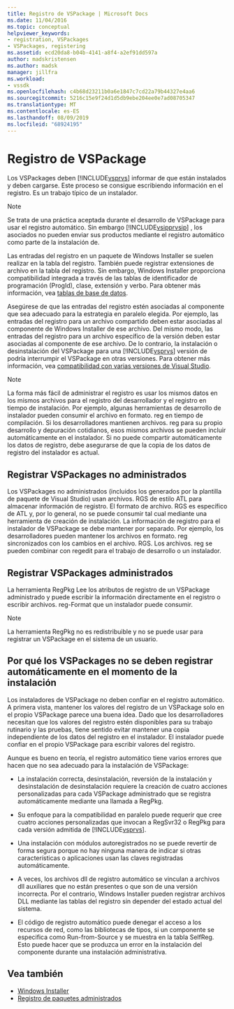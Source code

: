 ```yaml
---
title: Registro de VSPackage | Microsoft Docs
ms.date: 11/04/2016
ms.topic: conceptual
helpviewer_keywords:
- registration, VSPackages
- VSPackages, registering
ms.assetid: ecd20da8-b04b-4141-a8f4-a2ef91dd597a
author: madskristensen
ms.author: madsk
manager: jillfra
ms.workload:
- vssdk
ms.openlocfilehash: c4b68d23211b0a6e1847c7cd22a79b44327e4aa6
ms.sourcegitcommit: 5216c15e9f24d1d5db9ebe204ee0e7ad08705347
ms.translationtype: MT
ms.contentlocale: es-ES
ms.lasthandoff: 08/09/2019
ms.locfileid: "68924195"
---
```

# <a name="vspackage-registration"></a>Registro de VSPackage
Los VSPackages deben [!INCLUDE[vsprvs](../../code-quality/includes/vsprvs_md.md)] informar de que están instalados y deben cargarse. Este proceso se consigue escribiendo información en el registro. Es un trabajo típico de un instalador.

> [!NOTE]
> Se trata de una práctica aceptada durante el desarrollo de VSPackage para usar el registro automático. Sin embargo [!INCLUDE[vsipprvsip](../../extensibility/includes/vsipprvsip_md.md)] , los asociados no pueden enviar sus productos mediante el registro automático como parte de la instalación de.

 Las entradas del registro en un paquete de Windows Installer se suelen realizar en la tabla del registro. También puede registrar extensiones de archivo en la tabla del registro. Sin embargo, Windows Installer proporciona compatibilidad integrada a través de las tablas de identificador de programación (ProgId), clase, extensión y verbo. Para obtener más información, vea [tablas de base de datos](/windows/desktop/Msi/database-tables).

 Asegúrese de que las entradas del registro estén asociadas al componente que sea adecuado para la estrategia en paralelo elegida. Por ejemplo, las entradas del registro para un archivo compartido deben estar asociadas al componente de Windows Installer de ese archivo. Del mismo modo, las entradas del registro para un archivo específico de la versión deben estar asociadas al componente de ese archivo. De lo contrario, la instalación o desinstalación del VSPackage para una [!INCLUDE[vsprvs](../../code-quality/includes/vsprvs_md.md)] versión de podría interrumpir el VSPackage en otras versiones. Para obtener más información, vea [compatibilidad con varias versiones de Visual Studio](../../extensibility/supporting-multiple-versions-of-visual-studio.md).

> [!NOTE]
> La forma más fácil de administrar el registro es usar los mismos datos en los mismos archivos para el registro del desarrollador y el registro en tiempo de instalación. Por ejemplo, algunas herramientas de desarrollo de instalador pueden consumir el archivo en formato. reg en tiempo de compilación. Si los desarrolladores mantienen archivos. reg para su propio desarrollo y depuración cotidianos, esos mismos archivos se pueden incluir automáticamente en el instalador. Si no puede compartir automáticamente los datos de registro, debe asegurarse de que la copia de los datos de registro del instalador es actual.

## <a name="registering-unmanaged-vspackages"></a>Registrar VSPackages no administrados
 Los VSPackages no administrados (incluidos los generados por la plantilla de paquete de Visual Studio) usan archivos. RGS de estilo ATL para almacenar información de registro. El formato de archivo. RGS es específico de ATL y, por lo general, no se puede consumir tal cual mediante una herramienta de creación de instalación. La información de registro para el instalador de VSPackage se debe mantener por separado. Por ejemplo, los desarrolladores pueden mantener los archivos en formato. reg sincronizados con los cambios en el archivo. RGS. Los archivos. reg se pueden combinar con regedit para el trabajo de desarrollo o un instalador.

## <a name="registering-managed-vspackages"></a>Registrar VSPackages administrados
 La herramienta RegPkg Lee los atributos de registro de un VSPackage administrado y puede escribir la información directamente en el registro o escribir archivos. reg-Format que un instalador puede consumir.

> [!NOTE]
> La herramienta RegPkg no es redistribuible y no se puede usar para registrar un VSPackage en el sistema de un usuario.

## <a name="why-vspackages-should-not-self-register-at-install-time"></a>Por qué los VSPackages no se deben registrar automáticamente en el momento de la instalación
 Los instaladores de VSPackage no deben confiar en el registro automático. A primera vista, mantener los valores del registro de un VSPackage solo en el propio VSPackage parece una buena idea. Dado que los desarrolladores necesitan que los valores del registro estén disponibles para su trabajo rutinario y las pruebas, tiene sentido evitar mantener una copia independiente de los datos del registro en el instalador. El instalador puede confiar en el propio VSPackage para escribir valores del registro.

 Aunque es bueno en teoría, el registro automático tiene varios errores que hacen que no sea adecuado para la instalación de VSPackage:

- La instalación correcta, desinstalación, reversión de la instalación y desinstalación de desinstalación requiere la creación de cuatro acciones personalizadas para cada VSPackage administrado que se registra automáticamente mediante una llamada a RegPkg.

- Su enfoque para la compatibilidad en paralelo puede requerir que cree cuatro acciones personalizadas que invocan a RegSvr32 o RegPkg para cada versión admitida de [!INCLUDE[vsprvs](../../code-quality/includes/vsprvs_md.md)].

- Una instalación con módulos autoregistrados no se puede revertir de forma segura porque no hay ninguna manera de indicar si otras características o aplicaciones usan las claves registradas automáticamente.

- A veces, los archivos dll de registro automático se vinculan a archivos dll auxiliares que no están presentes o que son de una versión incorrecta. Por el contrario, Windows Installer pueden registrar archivos DLL mediante las tablas del registro sin depender del estado actual del sistema.

- El código de registro automático puede denegar el acceso a los recursos de red, como las bibliotecas de tipos, si un componente se especifica como Run-from-Source y se muestra en la tabla SelfReg. Esto puede hacer que se produzca un error en la instalación del componente durante una instalación administrativa.

## <a name="see-also"></a>Vea también
- [Windows Installer](/windows/desktop/Msi/windows-installer-portal)
- [Registro de paquetes administrados](https://msdn.microsoft.com/library/f69e0ea3-6a92-4639-8ca9-4c9c210e58a1)